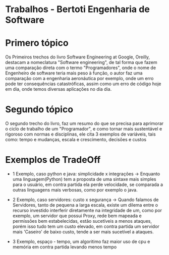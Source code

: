 
# Trabalhos - Bertoti Engenharia de Software

# Primero tópico
Os Primeiros trechos do livro Software Engineering at Google, Oreilly, destacam a nomeclatura "Software engineering", de tal forma que fazem uma comparação direta com o termo "Programadores", onde o nome de Engenheiro de software teria mais peso à função, o autor faz uma comparação com a engenharia aeronáutica por exemplo, onde um erro pode ter consequências catastróficas, assim como um erro de código hoje em dia, onde temos diversas aplicações no dia dia.

# Segundo tópico 
O segundo trecho do livro, faz um resumo do que se precisa para aprimorar o ciclo de trabalho de um "Programador", e como tornar mais sustentável e rigoroso com normas e disciplinas, ele cita 3 exemplos de variáveis, tais como: tempo e mudanças, escala e crescimento, decisões e custos

# Exemplos de TradeOff

- 1 Exemplo, caso python e java: simplicidade x integrações -> Enquanto uma linguagem(Python) tem a proposta de uma sintaxe mais simples para o usuário, em contra partida ela perde velocidade, se comparada a outras linguagens mais verbosas, como por exemplo o java.
  
- 2 Exemplo, caso servidores: custo x segurança -> Quando falamos de Servidores, tanto de pequena a larga escala, existe um dilema entre o recurso investido interferir diretamente na integridade de um, como por exemplo, um servidor que possui Proxy, rede bem mapeada e permissões bem estabelecidas, estão sucetíveis a menos ataques, porém isso tudo tem um custo elevado, em contra partida um servidor mais 'Caseiro' de baixo custo, tende a ser mais sucetível a ataques.
  
- 3 Exemplo, espaço - tempo, um algoritimo faz maior uso de cpu e memória em contra partida levando menos tempo 
